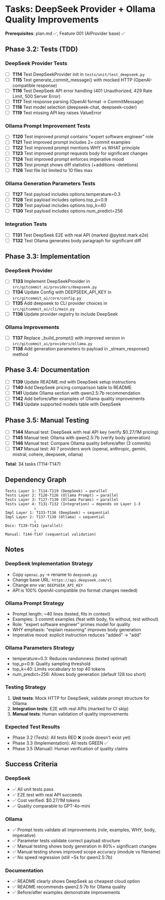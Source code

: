 # Tasks: DeepSeek Provider + Ollama Quality Improvements

**Prerequisites**: plan.md ✅, Feature 001 (AIProvider base) ✅

## Phase 3.2: Tests (TDD)

### DeepSeek Provider Tests
- [ ] **T114** Test DeepSeekProvider init in `tests/unit/test_deepseek.py`
- [ ] **T115** Test generate_commit_message() with mocked HTTP (OpenAI-compatible response)
- [ ] **T116** Test DeepSeek API error handling (401 Unauthorized, 429 Rate Limit, 500 Server Error)
- [ ] **T117** Test response parsing (OpenAI format → CommitMessage)
- [ ] **T118** Test model selection (deepseek-chat, deepseek-coder)
- [ ] **T119** Test missing API key raises ValueError

### Ollama Prompt Improvement Tests
- [ ] **T120** Test improved prompt contains "expert software engineer" role
- [ ] **T121** Test improved prompt includes 2+ commit examples
- [ ] **T122** Test improved prompt mentions WHY vs WHAT principle
- [ ] **T123** Test improved prompt requests body for significant changes
- [ ] **T124** Test improved prompt enforces imperative mood
- [ ] **T125** Test prompt shows diff statistics (+additions -deletions)
- [ ] **T126** Test file list limited to 10 files max

### Ollama Generation Parameters Tests
- [ ] **T127** Test payload includes options.temperature=0.3
- [ ] **T128** Test payload includes options.top_p=0.9
- [ ] **T129** Test payload includes options.top_k=40
- [ ] **T130** Test payload includes options.num_predict=256

### Integration Tests
- [ ] **T131** Test DeepSeek E2E with real API (marked @pytest.mark.e2e)
- [ ] **T132** Test Ollama generates body paragraph for significant diff

## Phase 3.3: Implementation

### DeepSeek Provider
- [ ] **T133** Implement DeepSeekProvider in `src/gitcommit_ai/providers/deepseek.py`
- [ ] **T134** Update Config with DEEPSEEK_API_KEY in `src/gitcommit_ai/core/config.py`
- [ ] **T135** Add deepseek to CLI provider choices in `src/gitcommit_ai/cli/main.py`
- [ ] **T136** Update provider registry to include DeepSeek

### Ollama Improvements
- [ ] **T137** Replace _build_prompt() with improved version in `src/gitcommit_ai/providers/ollama.py`
- [ ] **T138** Add generation parameters to payload in _stream_response() method

## Phase 3.4: Documentation

- [ ] **T139** Update README.md with DeepSeek setup instructions
- [ ] **T140** Add DeepSeek pricing comparison table to README
- [ ] **T141** Update Ollama section with qwen2.5:7b recommendation
- [ ] **T142** Add before/after examples of Ollama quality improvements
- [ ] **T143** Update supported models table with DeepSeek

## Phase 3.5: Manual Testing

- [ ] **T144** Manual test: DeepSeek with real API key (verify $0.27/1M pricing)
- [ ] **T145** Manual test: Ollama with qwen2.5:7b (verify body generation)
- [ ] **T146** Manual test: Compare Ollama quality before/after (3 commits)
- [ ] **T147** Manual test: All 7 providers work (openai, anthropic, gemini, mistral, cohere, deepseek, ollama)

**Total**: 34 tasks (T114-T147)

## Dependency Graph

```
Tests Layer 1: T114-T119 (DeepSeek) → parallel
Tests Layer 2: T120-T126 (Ollama Prompt) → parallel
Tests Layer 3: T127-T130 (Ollama Params) → parallel
Tests Layer 4: T131-T132 (Integration) → depends on Layer 1-3
             ↓
Impl Layer 1: T133-T136 (DeepSeek) → sequential
Impl Layer 2: T137-T138 (Ollama) → sequential
             ↓
Docs: T139-T143 (parallel)
             ↓
Manual: T144-T147 (sequential validation)
```

## Notes

### DeepSeek Implementation Strategy
- Copy `openai.py` → rename to `deepseek.py`
- Change base URL: `https://api.deepseek.com/v1`
- Change env var: `DEEPSEEK_API_KEY`
- API is 100% OpenAI-compatible (no format changes needed)

### Ollama Prompt Strategy
- Prompt length: ~40 lines (tested, fits in context)
- Examples: 3 commit examples (feat with body, fix without, test without)
- Role: "expert software engineer" primes model for quality
- WHY emphasis: "explain reasoning" improves body generation
- Imperative mood: explicit instruction reduces "added" → "add"

### Ollama Parameters Strategy
- temperature=0.3: Reduces randomness (tested optimal)
- top_p=0.9: Quality sampling threshold
- top_k=40: Limits vocabulary to top 40 tokens
- num_predict=256: Allows body generation (default 128 too short)

### Testing Strategy
1. **Unit tests**: Mock HTTP for DeepSeek, validate prompt structure for Ollama
2. **Integration tests**: E2E with real APIs (marked for CI skip)
3. **Manual tests**: Human validation of quality improvements

### Expected Test Results
- Phase 3.2 (Tests): All tests RED ❌ (code doesn't exist yet)
- Phase 3.3 (Implementation): All tests GREEN ✅
- Phase 3.5 (Manual): Human verification of quality claims

## Success Criteria

### DeepSeek
- ✅ All unit tests pass
- ✅ E2E test with real API succeeds
- ✅ Cost verified: $0.27/1M tokens
- ✅ Quality comparable to GPT-4o-mini

### Ollama
- ✅ Prompt tests validate all improvements (role, examples, WHY, body, imperative)
- ✅ Parameter tests validate correct payload structure
- ✅ Manual testing shows body generation in 80%+ significant changes
- ✅ Manual testing shows improved scope accuracy (module vs filename)
- ✅ No speed regression (still ~5s for qwen2.5:7b)

### Documentation
- ✅ README clearly shows DeepSeek as cheapest cloud option
- ✅ README recommends qwen2.5:7b for Ollama quality
- ✅ Before/after examples demonstrate improvements
